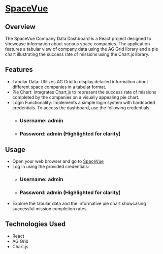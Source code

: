 # [SpaceVue](https://finkart-theta.vercel.app/) 
## Overview
The SpaceVue Company Data Dashboard is a React project designed to showcase information about various space companies. The application features a tabular view of company data using the AG Grid library and a pie chart illustrating the success rate of missions using the Chart.js library.

## Features
- Tabular Data: Utilizes AG Grid to display detailed information about different space companies in a tabular format.
- Pie Chart: Integrates Chart.js to represent the success rate of missions completed by the companies on a visually appealing pie chart.
- Login Functionality: Implements a simple login system with hardcoded credentials. To access the dashboard, use the following credentials:
    - ### Username: admin
    - ### Password: admin (Highlighted for clarity)
 
## Usage
  - Open your web browser and go to [SpaceVue](https://finkart-theta.vercel.app/)
  - Log in using the provided credentials:
     - ### Username: admin
     - ### Password: admin (Highlighted for clarity)
  - Explore the tabular data and the informative pie chart showcasing successful mission completion rates.


## Technologies Used
   -  React
   - AG Grid
   - Chart.js

